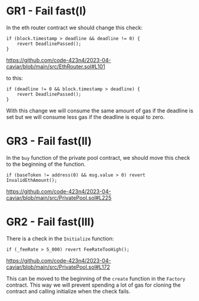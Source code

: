 # GR1 - Fail fast(I)
In the eth router contract we should change this check:
```solidity
if (block.timestamp > deadline && deadline != 0) {
    revert DeadlinePassed();
}
```
https://github.com/code-423n4/2023-04-caviar/blob/main/src/EthRouter.sol#L101

to this:
```solidity
if (deadline != 0 && block.timestamp > deadline) {
    revert DeadlinePassed();
}
```

With this change we will consume the same amount of gas if the deadline is set but we will consume less gas if the deadline is equal to zero.


# GR3 - Fail fast(II)
In the `buy` function of the private pool contract, we should move this check to the beginning of the function.
```solidity
if (baseToken != address(0) && msg.value > 0) revert InvalidEthAmount();
```
https://github.com/code-423n4/2023-04-caviar/blob/main/src/PrivatePool.sol#L225


# GR2 - Fail fast(III)
There is a check in the `Initialize` function:
```solidity
if (_feeRate > 5_000) revert FeeRateTooHigh();
```
https://github.com/code-423n4/2023-04-caviar/blob/main/src/PrivatePool.sol#L172

This can be moved to the beginning of the `create` function in the `Factory` contract.
This way we will prevent spending a lot of gas for cloning the contract and calling initialize when the check fails.


